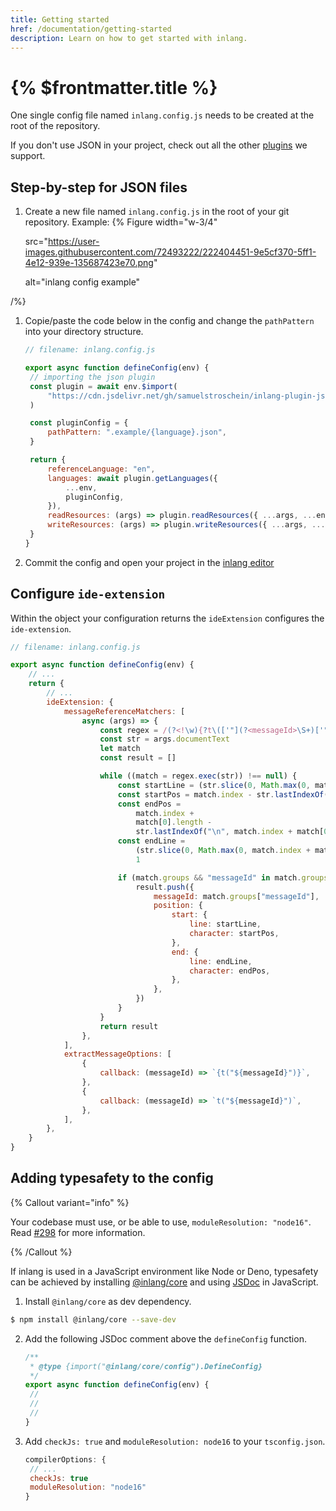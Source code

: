 ```yaml
---
title: Getting started
href: /documentation/getting-started
description: Learn on how to get started with inlang.
---
```


# {% $frontmatter.title %}

One single config file named `inlang.config.js` needs to be created at the root of the repository.

If you don't use JSON in your project, check out all the other [plugins](https://github.com/inlang/ecosystem) we support.

## Step-by-step for JSON files

1. Create a new file named `inlang.config.js` in the root of your git repository.
   Example:
   {% Figure
   width="w-3/4"

   src="https://user-images.githubusercontent.com/72493222/222404451-9e5cf370-5ff1-4e12-939e-135687423e70.png"

   alt="inlang config example"

/%}

1. Copie/paste the code below in the config and change the `pathPattern` into your directory structure.

   ```js
   // filename: inlang.config.js

   export async function defineConfig(env) {
   	// importing the json plugin
   	const plugin = await env.$import(
   		"https://cdn.jsdelivr.net/gh/samuelstroschein/inlang-plugin-json@1/dist/index.js",
   	)

   	const pluginConfig = {
   		pathPattern: ".example/{language}.json",
   	}

   	return {
   		referenceLanguage: "en",
   		languages: await plugin.getLanguages({
   			...env,
   			pluginConfig,
   		}),
   		readResources: (args) => plugin.readResources({ ...args, ...env, pluginConfig }),
   		writeResources: (args) => plugin.writeResources({ ...args, ...env, pluginConfig }),
   	}
   }
   ```

2. Commit the config and open your project in the [inlang editor](https://inlang.com/editor)

## Configure `ide-extension`

Within the object your configuration returns the `ideExtension` configures the `ide-extension`.

```js
// filename: inlang.config.js

export async function defineConfig(env) {
	// ...
	return {
		// ...
		ideExtension: {
			messageReferenceMatchers: [
				async (args) => {
					const regex = /(?<!\w){?t\(['"](?<messageId>\S+)['"]\)}?/gm
					const str = args.documentText
					let match
					const result = []

					while ((match = regex.exec(str)) !== null) {
						const startLine = (str.slice(0, Math.max(0, match.index)).match(/\n/g) || []).length + 1
						const startPos = match.index - str.lastIndexOf("\n", match.index - 1)
						const endPos =
							match.index +
							match[0].length -
							str.lastIndexOf("\n", match.index + match[0].length - 1)
						const endLine =
							(str.slice(0, Math.max(0, match.index + match[0].length)).match(/\n/g) || []).length +
							1

						if (match.groups && "messageId" in match.groups) {
							result.push({
								messageId: match.groups["messageId"],
								position: {
									start: {
										line: startLine,
										character: startPos,
									},
									end: {
										line: endLine,
										character: endPos,
									},
								},
							})
						}
					}
					return result
				},
			],
			extractMessageOptions: [
				{
					callback: (messageId) => `{t("${messageId}")}`,
				},
				{
					callback: (messageId) => `t("${messageId}")`,
				},
			],
		},
	}
}
```

## Adding typesafety to the config

{% Callout variant="info" %}

Your codebase must use, or be able to use, `moduleResolution: "node16"`. Read [#298](https://github.com/inlang/inlang/issues/298) for more information.

{% /Callout %}

If inlang is used in a JavaScript environment like Node or Deno, typesafety can be achieved by installing [@inlang/core](https://www.npmjs.com/package/@inlang/core) and using [JSDoc](https://www.typescriptlang.org/docs/handbook/jsdoc-supported-types.html) in JavaScript.

1. Install `@inlang/core` as dev dependency.

```bash
$ npm install @inlang/core --save-dev
```

2. Add the following JSDoc comment above the `defineConfig` function.

   ```js
   /**
    * @type {import("@inlang/core/config").DefineConfig}
    */
   export async function defineConfig(env) {
   	//
   	//
   	//
   }
   ```

3. Add `checkJs: true` and `moduleResolution: node16` to your `tsconfig.json`.

   ```js
   compilerOptions: {
   	// ...
   	checkJs: true
   	moduleResolution: "node16"
   }
   ```
